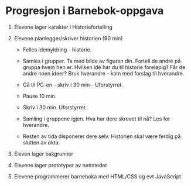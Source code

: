 # Progresjon i Barnebok-oppgava

1. Elevene lager karakter i Historiefortelling
2. Elevene planlegger/skriver historien (90 min)
    - Felles idemyldring - historie. 

    - Samles i grupper. Ta med bilde av figuren din. Fortell de andre på gruppa hvem hen er. Hvilken idé har du til historie foreløpig? Får de andre noen ideer? Bruk hverandre - kom med forslag til hverandre.

    - Gå til PC-en - skriv i 30 min - Uforstyrret. 
    - Pause 10 min.
    - Skriv i 30 min. Uforstyrret.
 
    - Samling i gruppene igjen. Hva har dere skrevet til nå? Les for hverandre.
 
    - Resten av tida disponerer dere selv. Historien skal være ferdig på slutten av økta.

3. Eleven lager bakgrunner
4. Elevene lager prototyper av nettstedet
5. Elevene programmerer barneboka med HTML/CSS og evt JavaScript

